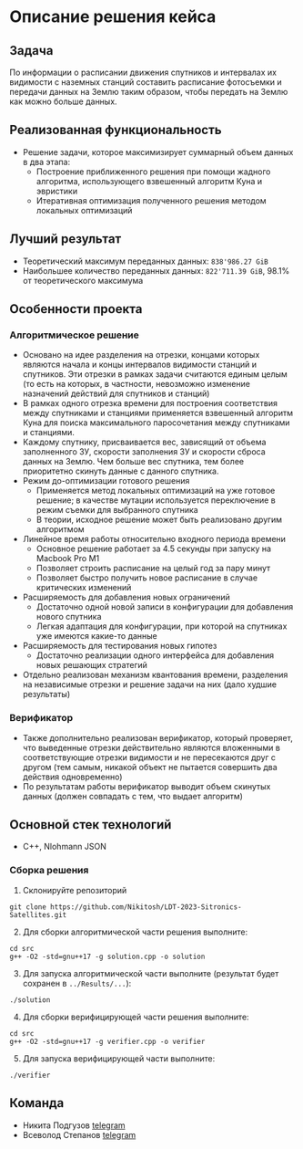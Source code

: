 # Описание решения кейса 

## Задача

По информации о расписании движения спутников и интервалах их видимости с наземных станций составить расписание фотосъемки и передачи данных на Землю таким образом, чтобы передать на Землю как можно больше данных. 

## Реализованная функциональность
* Решение задачи, которое максимизирует суммарный объем данных в два этапа: 
  * Построение приближенного решения при помощи жадного алгоритма, использующего взвешенный алгоритм Куна и эвристики
  * Итеративная оптимизация полученного решения методом локальных оптимизаций
 
## Лучший результат
* Теоретический максимум переданных данных: `838'986.27 GiB`
* Наибольшее количество переданных данных: `822'711.39 GiB`, 98.1% от теоретического максимума

## Особенности проекта

### Алгоритмическое решение
* Основано на идее разделения на отрезки, концами которых являются начала и концы интервалов видимости станций и спутников. Эти отрезки в рамках задачи считаются единым целым (то есть на которых, в частности, невозможно изменение назначений действий для спутников и станций)
* В рамках одного отрезка времени для построения соответствия между спутниками и станциями применяется взвешенный алгоритм Куна для поиска максимального паросочетания между спутниками и станциями.
* Каждому спутнику, присваивается вес, зависящий от объема заполненного ЗУ, скорости заполнения ЗУ и скорости сброса данных на Землю. Чем больше вес спутника, тем более приоритетно скинуть данные с данного спутника.
* Режим до-оптимизации готового решения
  * Применяется метод локальных оптимизаций на уже готовое решение; в качестве мутации используется переключение в режим съемки для выбранного спутника 
  * В теории, исходное решение может быть реализовано другим алгоритмом
* Линейное время работы относительно входного периода времени
  * Основное решение работает за 4.5 секунды при запуску на Macbook Pro M1  
  * Позволяет строить расписание на целый год за пару минут
  * Позволяет быстро получить новое расписание в случае критических изменений
* Расширяемость для добавления новых ограничений
  * Достаточно одной новой записи в конфигурации для добавления нового спутника
  * Легкая адаптация для конфигурации, при которой на спутниках уже имеются какие-то данные
* Расширяемость для тестирования новых гипотез
  * Достаточно реализации одного интерфейса для добавления новых решающих стратегий
* Отдельно реализован механизм квантования времени, разделения на независимые отрезки и решение задачи на них (дало худшие результаты)

### Верификатор
* Также дополнительно реализован верификатор, который проверяет, что выведенные отрезки действительно являются вложенными в соответствующие отрезки видимости и не пересекаются друг с другом (тем самым, никакой объект не пытается совершить два действия одновременно)
* По результатам работы верификатор выводит объем скинутых данных (должен совпадать с тем, что выдает алгоритм)

## Основной стек технологий

* C++, Nlohmann JSON

### Сборка решения

1. Склонируйте репозиторий  
~~~
git clone https://github.com/Nikitosh/LDT-2023-Sitronics-Satellites.git
~~~
2. Для сборки алгоритмической части решения выполните:
~~~
cd src
g++ -O2 -std=gnu++17 -g solution.cpp -o solution
~~~
3. Для запуска алгоритмической части выполните (результат будет сохранен в `../Results/...`):
~~~
./solution
~~~
4. Для сборки верифицирующей части решения выполните:
~~~
cd src
g++ -O2 -std=gnu++17 -g verifier.cpp -o verifier
~~~
5. Для запуска верифицирующей части выполните:
~~~
./verifier
~~~

## Команда 

* Никита Подгузов [telegram](https://t.me/Nikitosh)
* Всеволод Степанов [telegram](https://t.me/Tehnar5)
